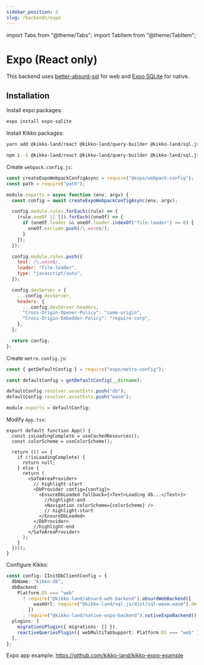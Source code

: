 ```yaml
---
sidebar_position: 3
slug: /backends/expo
---
```


import Tabs from "@theme/Tabs";
import TabItem from "@theme/TabItem";

# Expo (React only)

This backend uses [better-absurd-sql](https://github.com/kikko-land/better-absurd-sql) for web and [Expo SQLite](https://docs.expo.dev/versions/latest/sdk/sqlite/) for native.

## Installation

Install expo packages:

```bash
expo install expo-sqlite
```

Install Kikko packages:

<Tabs>
  <TabItem value="yarn" label="yarn" default>

```bash
yarn add @kikko-land/react @kikko-land/query-builder @kikko-land/sql.js @kikko-land/absurd-web-backend @kikko-land/native-expo-backend
```

  </TabItem>
  <TabItem value="npm" label="npm">

```bash
npm i -S @kikko-land/react @kikko-land/query-builder @kikko-land/sql.js @kikko-land/absurd-web-backend @kikko-land/native-expo-backend
```

  </TabItem>
</Tabs>

Create `webpack.config.js`:

```javascript
const createExpoWebpackConfigAsync = require("@expo/webpack-config");
const path = require("path");

module.exports = async function (env, argv) {
  const config = await createExpoWebpackConfigAsync(env, argv);

  config.module.rules.forEach((rule) => {
    (rule.oneOf || []).forEach((oneOf) => {
      if (oneOf.loader && oneOf.loader.indexOf("file-loader") >= 0) {
        oneOf.exclude.push(/\.wasm$/);
      }
    });
  });

  config.module.rules.push({
    test: /\.wasm$/,
    loader: "file-loader",
    type: "javascript/auto",
  });

  config.devServer = {
    ...config.devServer,
    headers: {
      ...config.devServer.headers,
      "Cross-Origin-Opener-Policy": "same-origin",
      "Cross-Origin-Embedder-Policy": "require-corp",
    },
  };

  return config;
};
```

Create `metro.config.js`:

```javascript
const { getDefaultConfig } = require("expo/metro-config");

const defaultConfig = getDefaultConfig(__dirname);

defaultConfig.resolver.assetExts.push("db");
defaultConfig.resolver.assetExts.push("wasm");

module.exports = defaultConfig;
```

Modify `App.tsx`:

```tsx
export default function App() {
  const isLoadingComplete = useCachedResources();
  const colorScheme = useColorScheme();

  return (() => {
    if (!isLoadingComplete) {
      return null;
    } else {
      return (
        <SafeAreaProvider>
          // highlight-start
          <DbProvider config={config}>
            <EnsureDbLoaded fallback={<Text>Loading db...</Text>}>
              //highlight-end
              <Navigation colorScheme={colorScheme} />
              // highlight-start
            </EnsureDbLoaded>
          </DbProvider>
          //highlight-end
        </SafeAreaProvider>
      );
    }
  })();
}
```

Configure Kikko:

```typescript
const config: IInitDbClientConfig = {
  dbName: "kikko-db",
  dbBackend:
    Platform.OS === "web"
      ? require("@kikko-land/absurd-web-backend").absurdWebBackend({
          wasmUrl: require("@kikko-land/sql.js/dist/sql-wasm.wasm").default,
        })
      : require("@kikko-land/native-expo-backend").nativeExpoBackend(),
  plugins: [
    migrationsPlugin({ migrations: [] }),
    reactiveQueriesPlugin({ webMultiTabSupport: Platform.OS === "web" }),
  ],
};
```

Expo app example: https://github.com/kikko-land/kikko-expo-example

